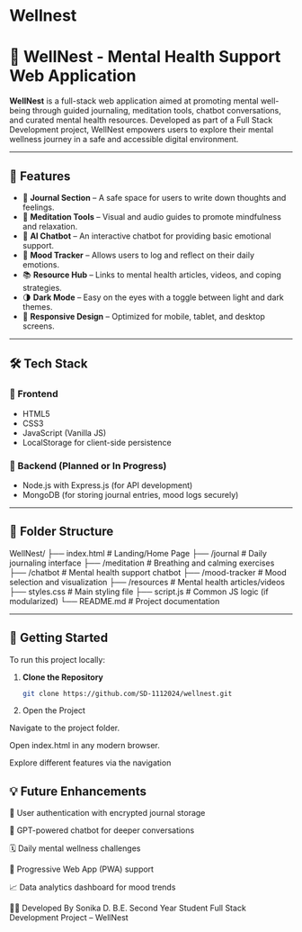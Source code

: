 # Wellnest

# 🌿 WellNest - Mental Health Support Web Application

**WellNest** is a full-stack web application aimed at promoting mental well-being through guided journaling, meditation tools, chatbot conversations, and curated mental health resources. Developed as part of a Full Stack Development project, WellNest empowers users to explore their mental wellness journey in a safe and accessible digital environment.

---

## 🧠 Features

- 📝 **Journal Section** – A safe space for users to write down thoughts and feelings.
- 🧘 **Meditation Tools** – Visual and audio guides to promote mindfulness and relaxation.
- 🤖 **AI Chatbot** – An interactive chatbot for providing basic emotional support.
- 📅 **Mood Tracker** – Allows users to log and reflect on their daily emotions.
- 📚 **Resource Hub** – Links to mental health articles, videos, and coping strategies.
- 🌗 **Dark Mode** – Easy on the eyes with a toggle between light and dark themes.
- 📱 **Responsive Design** – Optimized for mobile, tablet, and desktop screens.

---

## 🛠️ Tech Stack

### 🔹 Frontend
- HTML5  
- CSS3  
- JavaScript (Vanilla JS)  
- LocalStorage for client-side persistence  

### 🔹 Backend (Planned or In Progress)
- Node.js with Express.js (for API development)
- MongoDB (for storing journal entries, mood logs securely)

---

## 📁 Folder Structure

WellNest/
├── index.html # Landing/Home Page
├── /journal # Daily journaling interface
├── /meditation # Breathing and calming exercises
├── /chatbot # Mental health support chatbot
├── /mood-tracker # Mood selection and visualization
├── /resources # Mental health articles/videos
├── styles.css # Main styling file
├── script.js # Common JS logic (if modularized)
└── README.md # Project documentation


---

## 🚀 Getting Started

To run this project locally:

1. **Clone the Repository**
   ```bash
   git clone https://github.com/SD-1112024/wellnest.git

2. Open the Project

Navigate to the project folder.

Open index.html in any modern browser.

Explore different features via the navigation

## 💡 Future Enhancements
🔐 User authentication with encrypted journal storage

🧠 GPT-powered chatbot for deeper conversations

🗓️ Daily mental wellness challenges

📲 Progressive Web App (PWA) support

📈 Data analytics dashboard for mood trends

👩‍💻 Developed By
Sonika D.
B.E. Second Year Student
Full Stack Development Project – WellNest
